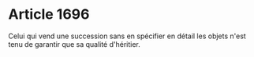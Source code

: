 # Article 1696

Celui qui vend une succession sans en spécifier en détail les objets n'est tenu de garantir que sa qualité d'héritier.
